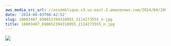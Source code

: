 ```yaml
---
aws_media_src_url: //assemblique.s3.us-east-2.amazonaws.com/2014/04/10003487_690652394310955_2114273555_n.jpg
date: '2014-04-03T08:42:52'
slug: 10003487_690652394310955_2114273555_n-jpg
title: 10003487_690652394310955_2114273555_n.jpg
---
```


 ![](//assemblique.s3.us-east-2.amazonaws.com/2014/04/10003487_690652394310955_2114273555_n.jpg?w=602)